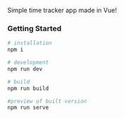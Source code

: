 Simple time tracker app made in Vue!

### Getting Started

```sh
# installation
npm i

# development
npm run dev

# build
npm run build

#preview of built version
npm run serve
```
